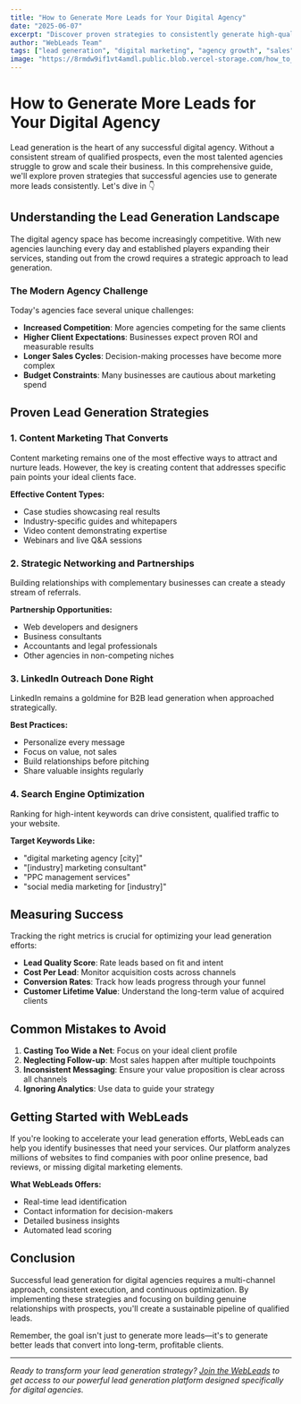 ```yaml
---
title: "How to Generate More Leads for Your Digital Agency"
date: "2025-06-07"
excerpt: "Discover proven strategies to consistently generate high-quality leads for your digital agency and scale your business sustainably."
author: "WebLeads Team"
tags: ["lead generation", "digital marketing", "agency growth", "sales", "google maps scraper", "B2B leads"]
image: "https://8rmdw9if1vt4amdl.public.blob.vercel-storage.com/how_to_generate_more_leads_blog_1-GSdEgBX567PRMPS0HVPgGIhcIkWkAa"
---
```


# How to Generate More Leads for Your Digital Agency

Lead generation is the heart of any successful digital agency. Without a consistent stream of qualified prospects, even the most talented agencies struggle to grow and scale their business. In this comprehensive guide, we'll explore proven strategies that successful agencies use to generate more leads consistently.
Let's dive in 👇

## Understanding the Lead Generation Landscape

The digital agency space has become increasingly competitive. With new agencies launching every day and established players expanding their services, standing out from the crowd requires a strategic approach to lead generation.

### The Modern Agency Challenge

Today's agencies face several unique challenges:

- **Increased Competition**: More agencies competing for the same clients
- **Higher Client Expectations**: Businesses expect proven ROI and measurable results
- **Longer Sales Cycles**: Decision-making processes have become more complex
- **Budget Constraints**: Many businesses are cautious about marketing spend

## Proven Lead Generation Strategies

### 1. Content Marketing That Converts

Content marketing remains one of the most effective ways to attract and nurture leads. However, the key is creating content that addresses specific pain points your ideal clients face.

**Effective Content Types:**
- Case studies showcasing real results
- Industry-specific guides and whitepapers
- Video content demonstrating expertise
- Webinars and live Q&A sessions

### 2. Strategic Networking and Partnerships

Building relationships with complementary businesses can create a steady stream of referrals.

**Partnership Opportunities:**
- Web developers and designers
- Business consultants
- Accountants and legal professionals
- Other agencies in non-competing niches

### 3. LinkedIn Outreach Done Right

LinkedIn remains a goldmine for B2B lead generation when approached strategically.

**Best Practices:**
- Personalize every message
- Focus on value, not sales
- Build relationships before pitching
- Share valuable insights regularly

### 4. Search Engine Optimization

Ranking for high-intent keywords can drive consistent, qualified traffic to your website.

**Target Keywords Like:**
- "digital marketing agency [city]"
- "[industry] marketing consultant"
- "PPC management services"
- "social media marketing for [industry]"

## Measuring Success

Tracking the right metrics is crucial for optimizing your lead generation efforts:

- **Lead Quality Score**: Rate leads based on fit and intent
- **Cost Per Lead**: Monitor acquisition costs across channels
- **Conversion Rates**: Track how leads progress through your funnel
- **Customer Lifetime Value**: Understand the long-term value of acquired clients

## Common Mistakes to Avoid

1. **Casting Too Wide a Net**: Focus on your ideal client profile
2. **Neglecting Follow-up**: Most sales happen after multiple touchpoints
3. **Inconsistent Messaging**: Ensure your value proposition is clear across all channels
4. **Ignoring Analytics**: Use data to guide your strategy

## Getting Started with WebLeads

If you're looking to accelerate your lead generation efforts, WebLeads can help you identify businesses that need your services. Our platform analyzes millions of websites to find companies with poor online presence, bad reviews, or missing digital marketing elements.

**What WebLeads Offers:**
- Real-time lead identification
- Contact information for decision-makers
- Detailed business insights
- Automated lead scoring

## Conclusion

Successful lead generation for digital agencies requires a multi-channel approach, consistent execution, and continuous optimization. By implementing these strategies and focusing on building genuine relationships with prospects, you'll create a sustainable pipeline of qualified leads.

Remember, the goal isn't just to generate more leads—it's to generate better leads that convert into long-term, profitable clients.

---

*Ready to transform your lead generation strategy? [Join the WebLeads](https://www.webleads.site) to get access to our powerful lead generation platform designed specifically for digital agencies.* 